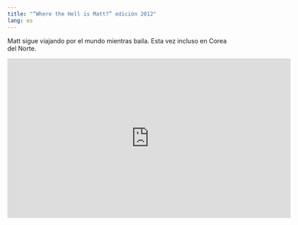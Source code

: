 ```yaml
---
title: "“Where the Hell is Matt?” edición 2012"
lang: es
---
```


Matt sigue viajando por el mundo mientras baila. Esta vez incluso en Corea del Norte.

<iframe width="640" height="360" src="https://www.youtube.com/embed/Pwe-pA6TaZk" frameborder="0" allowfullscreen></iframe>
